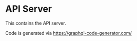 # API Server
This contains the API server.

Code is generated via https://graphql-code-generator.com/